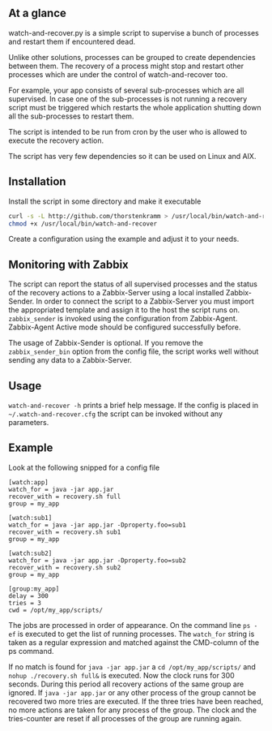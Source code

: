 ## At a glance
watch-and-recover.py is a simple script to supervise a bunch of processes and restart them if encountered dead.

Unlike other solutions,  processes can be grouped to create dependencies between them. The recovery of a process might stop and restart other processes which are under the control of watch-and-recover too. 

For example, your app consists of several sub-processes which are all supervised. In case one of the sub-processes is not running a recovery script must be triggered which restarts the whole application shutting down all the sub-processes to restart them. 

The script is intended to be run from cron by the user who is allowed to execute the recovery action.

The script has very few dependencies so it can be used on Linux and AIX. 

## Installation
Install the script in some directory and make it executable
```bash
curl -s -L http://github.com/thorstenkramm > /usr/local/bin/watch-and-recover
chmod +x /usr/local/bin/watch-and-recover
```
Create a configuration using the example and adjust it to your needs.

## Monitoring with Zabbix
The script can report the status of all supervised processes and the status of the recovery actions to a Zabbix-Server using a local installed Zabbix-Sender. In order to connect the script to a Zabbix-Server you must import the appropriated template and assign it to the host the script runs on. 
`zabbix_sender` is invoked using the configuration from Zabbix-Agent. Zabbix-Agent Active mode should be configured successfully before.

The usage of Zabbix-Sender is optional. If you remove the `zabbix_sender_bin` option from the config file, the script works well without sending any data to a Zabbix-Server.

## Usage
`watch-and-recover -h` prints a brief help message. If the config is placed in `~/.watch-and-recover.cfg` the script can be invoked without any parameters.

 ## Example
Look at the following snipped for a config file
```
[watch:app]
watch_for = java -jar app.jar
recover_with = recovery.sh full
group = my_app

[watch:sub1]
watch_for = java -jar app.jar -Dproperty.foo=sub1
recover_with = recovery.sh sub1
group = my_app

[watch:sub2]
watch_for = java -jar app.jar -Dproperty.foo=sub2
recover_with = recovery.sh sub2
group = my_app

[group:my_app]
delay = 300
tries = 3
cwd = /opt/my_app/scripts/
```
The jobs are processed in order of appearance. 
On the command line `ps -ef` is executed to get the list of running processes. The `watch_for` string is taken as a regular expression and matched against the CMD-column of the ps command. 

If no match is found for `java -jar app.jar`  a `cd /opt/my_app/scripts/`  and `nohup ./recovery.sh full&` is executed.
Now the clock runs for 300 seconds. During this period all recovery actions of the same group are ignored.
If `java -jar app.jar` or any other process of the group cannot be recovered two more tries are executed. If the three tries have been reached, no more actions are taken for any process of the group.
The clock and the tries-counter are reset if all processes of the group are running again.



